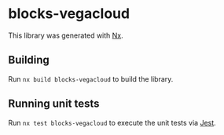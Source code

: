 # blocks-vegacloud

This library was generated with [Nx](https://nx.dev).

## Building

Run `nx build blocks-vegacloud` to build the library.

## Running unit tests

Run `nx test blocks-vegacloud` to execute the unit tests via [Jest](https://jestjs.io).
